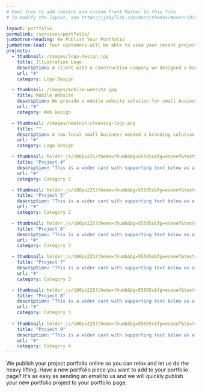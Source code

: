 ```yaml
---
# Feel free to add content and custom Front Matter to this file.
# To modify the layout, see https://jekyllrb.com/docs/themes/#overriding-theme-defaults

layout: portfolio
permalink: /services/portfolio/
jumbotron-heading: We Publish Your Portfolio
jumbotron-lead: Your customers will be able to view your recent projects from any smart phone device.
projects: 
  - thumbnail: /images/logo-design.jpg
    title: Illustration Logo
    description: A client with a construction company we designed a hand crafted and illustrated art style with a rustic feel.
    url: "#"
    category: Logo Design

  - thumbnail: /images/mobile-website.jpg
    title: Mobile Website
    description: We provide a mobile website solution for small business owners who have customers who use their smart phone devices.
    url: "#"
    category: Web Design

  - thumbnail: /images/neatnik-cleaning-logo.png
    title: ""
    description: A new local small business needed a branding solution for their marketing. We designed a logo for them with a custom cartoon mascot. 
    url: "#"
    category: Logo Design

  - thumbnail: holder.js/100px225?theme=thumb&bg=55595c&fg=eceeef&text=Project 4 Thumbnail
    title: "Project 4"
    description: "This is a wider card with supporting text below as a natural lead-in to additional content. This content is a little bit longer."
    url: "#"
    category: Category 2

  - thumbnail: holder.js/100px225?theme=thumb&bg=55595c&fg=eceeef&text=Project 5 Thumbnail
    title: "Project 5"
    description: "This is a wider card with supporting text below as a natural lead-in to additional content. This content is a little bit longer."
    url: "#"
    category: Category 2

  - thumbnail: holder.js/100px225?theme=thumb&bg=55595c&fg=eceeef&text=Project 6 Thumbnail
    title: "Project 6"
    description: "This is a wider card with supporting text below as a natural lead-in to additional content. This content is a little bit longer."
    url: "#"
    category: Category 3

  - thumbnail: holder.js/100px225?theme=thumb&bg=55595c&fg=eceeef&text=Project 7 Thumbnail
    title: "Project 7"
    description: "This is a wider card with supporting text below as a natural lead-in to additional content. This content is a little bit longer."
    url: "#"
    category: Category 3

  - thumbnail: holder.js/100px225?theme=thumb&bg=55595c&fg=eceeef&text=Project 8 Thumbnail
    title: "Project 8"
    description: "This is a wider card with supporting text below as a natural lead-in to additional content. This content is a little bit longer."
    url: "#"
    category: Category 3
    
  - thumbnail: holder.js/100px225?theme=thumb&bg=55595c&fg=eceeef&text=Project 9 Thumbnail
    title: "Project 9"
    description: "This is a wider card with supporting text below as a natural lead-in to additional content. This content is a little bit longer."
    url: "#"
    category: Category 4
---
```


We publish your project portfolio online so you can relax and let us do the heavy lifting. Have a new portfolio piece you want to add to your portfolio page? It's as easy as sending an email to us and we will quickly publish your new portfolio project to your portfolio page.